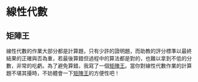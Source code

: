 # 線性代數
## 矩陣王
線性代數的作業大部分都是計算題，只有少許的證明題，而助教的評分標準以最終結果的正確與否為重，若最後算錯但過程中的算法都是對的，也難以拿到不低的分數，非常的吃虧。為了避免算錯，我寫了一個[矩陣王](https://github.com/701-coder/grade1/blob/main/%E7%B7%9A%E6%80%A7%E4%BB%A3%E6%95%B8/matrixKing.cpp)。當你對線性代數作業的計算題不堪其擾時，不妨體會一下[矩陣王](https://github.com/701-coder/grade1/blob/main/%E7%B7%9A%E6%80%A7%E4%BB%A3%E6%95%B8/matrixKing.cpp)的方便性吧！
